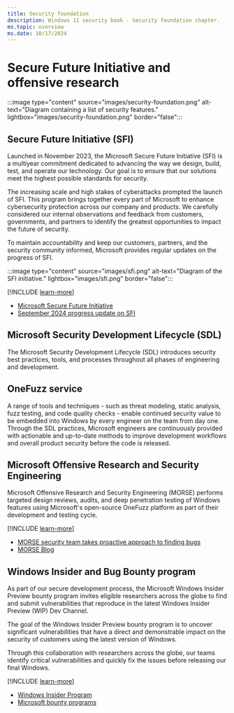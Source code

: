 ```yaml
---
title: Security foundation
description: Windows 11 security book - Security foundation chapter.
ms.topic: overview
ms.date: 10/17/2024
---
```


# Secure Future Initiative and offensive research

:::image type="content" source="images/security-foundation.png" alt-text="Diagram containing a list of security features." lightbox="images/security-foundation.png" border="false":::

## Secure Future Initiative (SFI)

Launched in November 2023, the Microsoft Secure Future Initiative (SFI) is a multiyear commitment dedicated to advancing the way we design, build, test, and operate our technology. Our goal is to ensure that our solutions meet the highest possible standards for security.

The increasing scale and high stakes of cyberattacks prompted the launch of SFI. This program brings together every part of Microsoft to enhance cybersecurity protection across our company and products. We carefully considered our internal observations and feedback from customers, governments, and partners to identify the greatest opportunities to impact the future of security.

To maintain accountability and keep our customers, partners, and the security community informed, Microsoft provides regular updates on the progress of SFI.

:::image type="content" source="images/sfi.png" alt-text="Diagram of the SFI initiative." lightbox="images/sfi.png" border="false":::

[!INCLUDE [learn-more](includes/learn-more.md)]

- [Microsoft Secure Future Initiative][LINK-6]
- [September 2024 progress update on SFI][LINK-5]

## Microsoft Security Development Lifecycle (SDL)

The Microsoft Security Development Lifecycle (SDL) introduces security best practices, tools, and processes throughout all phases of engineering and development.

## OneFuzz service

A range of tools and techniques - such as threat modeling, static analysis, fuzz testing, and code quality checks - enable continued security value to be embedded into Windows by every engineer on the team from day one. Through the SDL practices, Microsoft engineers are continuously provided with actionable and up-to-date methods to improve development workflows and overall product security before the code is released.

## Microsoft Offensive Research and Security Engineering

Microsoft Offensive Research and Security Engineering (MORSE) performs targeted design reviews, audits, and deep penetration testing of Windows features using Microsoft's open-source OneFuzz platform as part of their development and testing cycle.

[!INCLUDE [learn-more](includes/learn-more.md)]

- [MORSE security team takes proactive approach to finding bugs][LINK-1]
- [MORSE Blog][LINK-2]

## Windows Insider and Bug Bounty program

As part of our secure development process, the Microsoft Windows Insider Preview bounty program invites eligible researchers across the globe to find and submit vulnerabilities that reproduce in the latest Windows Insider Preview (WIP) Dev Channel.

The goal of the Windows Insider Preview bounty program is to uncover significant vulnerabilities that have a direct and demonstrable impact on the security of customers using the latest version of Windows.

Through this collaboration with researchers across the globe, our teams identify critical vulnerabilities and quickly fix the issues before releasing our final Windows.

[!INCLUDE [learn-more](includes/learn-more.md)]

- [Windows Insider Program][LINK-3]
- [Microsoft bounty programs][LINK-4]

<!--links-->

[LINK-1]: https://news.microsoft.com/source/features/innovation/morse-microsoft-offensive-research-security-engineering
[LINK-2]: https://www.microsoft.com/security/blog/author/microsoft-offensive-research-security-engineering-team
[LINK-3]: /windows-insider/get-started
[LINK-4]: https://www.microsoft.com/msrc/bounty
[LINK-5]: https://www.microsoft.com/security/blog/2024/09/23/securing-our-future-september-2024-progress-update-on-microsofts-secure-future-initiative-sfi/
[LINK-6]: https://www.microsoft.com/trust-center/security/secure-future-initiative
